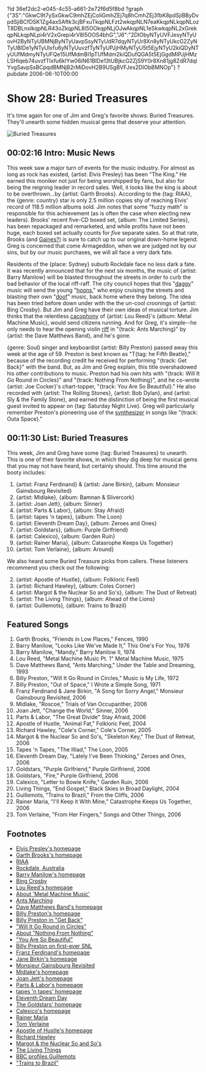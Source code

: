 ?id 36ef2dc2-e045-4c55-a661-2e72f6d5f8bd
?graph {"3S":"GkwC9t7ySxGkwC9mhZEjCoIiGmhZEj7q8hCmhZEj3fbK8pdSjiBByDvpdSjiBCfDSK1Zg4axSAftk3cjBFxuTkqpNLFzt2wkqpNLN7eaKkqpNLkqpNLozT8DBLnxIkqpNLR43oZkqpNL8I5OOkqpNLjOJwAkqpNL1eSkwkqpNL2xGrekqpNLkqpNLpi4rV2xGrepi4rV8I5OOS4bhG","J6":"2DIObyNTyUVFJesyNTyUovH2ByNTyUBMNjByNTyUavpSsyNTyUdR7dqyNTyUr8Xn8yNTyUkcG2ZyNTyUBIDe1yNTyUIxfu6yNTyUuvzfTyNTyUPJjHMyNTyU5t5EjyNTyU2kiQDyNTyUUfMdmyNTyUFQe15UfMdmBI1pTUfMdm2kiQDufQGA5t5EjGgdMIPJjHMzLSHlqeb74uvzfTIxfu6klYw06iN61BIDe13tUBjkcG2ZjS9Y0r8Xn81jg8ZdR7dqIYvgSavpSsBCpqdBMNjB2rMiDovH2B9USgBVFJes2DIObBMNOp"}
?pubdate 2006-06-10T00:00

# Show 28: Buried Treasures
It's time again for one of Jim and Greg's favorite shows: Buried Treasures. They'll unearth some hidden musical gems that deserve your attention.

![Buried Treasures](https://static.soundopinions.org/images/buriedtreasures/goldcoins.jpg)

## 00:02:16 Intro: Music News
This week saw a major turn of events for the music industry. For almost as long as rock has existed, {artist: Elvis Presley} has been "The King." He earned this moniker not just for being worshipped by fans, but also for being the reigning leader in record sales. Well, it looks like the king is about to be overthrown...by {artist: Garth Brooks}. According to the {tag: RIAA}, the {genre: country} star is only 2.5 million copies shy of reaching Elvis' record of 118.5 million albums sold. Jim notes that some "fuzzy math" is responsible for this achievement (as is often the case when electing new leaders). Brooks' recent five-CD boxed set, {album: The Limited Series}, has been repackaged and remarketed, and while profits have not been huge, each boxed set actually counts for *five* separate sales. So at that rate, Brooks (and [Gaines?](http://www.planetgarth.com/chrisgaines/)) is sure to catch up to our original down-home legend. Greg is concerned that come Armageddon, when we are judged not by our sins, but by our music purchases, we will all face a very dark fate.

Residents of the {place: Sydney} suburb Rockdale face no less dark a fate. It was recently announced that for the next six months, the music of {artist: Barry Manilow} will be blasted throughout the streets in order to curb the bad behavior of the local riff-raff. The city council hopes that this "[daggy](http://www.wordwebonline.com/en/DAGGY)" music will send the young "[hoons](http://en.wikipedia.org/wiki/Hoon)," who enjoy cruising the streets and blasting their own "[doof](http://www.urbandictionary.com/define.php?term=doof%20doof&defid=320692)" music, back home where they belong. The idea has been tried before down under with the the un-cool croonings of {artist: Bing Crosby}. But Jim and Greg have their own ideas of musical torture. Jim thinks that the relentless [cacophony](https://www.youtube.com/watch?v=3-Vy4VRRO30) of {artist: Lou Reed}'s {album: Metal Machine Music}, would send citizens running. And for Greg, it's simple--he only needs to hear the opening violin [riff](https://www.youtube.com/watch?v=MNgJBIx-hK8) in "{track: Ants Marching}" by {artist: the Dave Matthews Band}, and he's gone.

{genre: Soul} singer and keyboardist {artist: Billy Preston} passed away this week at the age of 59. Preston is best known as "T{tag: he Fifth Beatle}," because of the recording credit he received for performing "{track: Get Back}" with the band. But, as Jim and Greg explain, this title overshadowed his other contributions to music. Preston had his own hits with "{track: Will It Go Round in Circles}" and "{track: Nothing From Nothing}", and he co-wrote {artist: Joe Cocker}'s chart-topper, "{track: You Are So Beautiful}." He also recorded with {artist: The Rolling Stones}, {artist: Bob Dylan}, and {artist: Sly & the Family Stone}, and earned the distinction of being the first musical guest invited to appear on {tag: Saturday Night Live}. Greg will particularly remember Preston's pioneering use of the [synthesizer](https://www.youtube.com/watch?v=UuJVleNkJj0&feature=kp) in songs like "{track: Outa Space}."

## 00:11:30 List: Buried Treasures 
This week, Jim and Greg have some {tag: Buried Treasures} to unearth. This is one of their favorite shows, in which they dig deep for musical gems that you may not have heard, but certainly should. This time around the booty includes:

1. {artist: Franz Ferdinand} & {artist: Jane Birkin}, {album: Monsieur Gainsbourg Revisited}
2. {artist: Midlake}, {album: Bamnan & Slivercork}
2. {artist: Joan Jett}, {album: Sinner}
2. {artist: Parts & Labor}, {album: Stay Afraid}
2. {artist: tapes 'n tapes}, {album: The Loon}
2. {artist: Eleventh Dream Day}, {album: Zeroes and Ones}
2. {artist: Goldstars}, {album: Purple Girlfriend}
2. {artist: Calexico}, {album: Garden Ruin}
2. {artist: Rainer Maria}, {album: Catasrophe Keeps Us Together}
2. {artist: Tom Verlaine}, {album: Around}

We also heard some Buried Treasure picks from callers. These listeners recommend you check out the following:

2. {artist: Apostle of Hustle}, {album: Folkloric Feel}
2. {artist: Richard Hawley}, {album: Coles Corner}
2. {artist: Margot & the Nuclear So and So's}, {album: The Dust of Retreat}
2. {artist: The Living Things}, {album: Ahead of the Lions}
2. {artist: Guillemots}, {album: Trains to Brazil}

## Featured Songs
1. Garth Brooks, "Friends in Low Places," Fences, 1990
2. Barry Manilow, "Looks Like We've Made It," This One's For You, 1976
3. Barry Manilow, "Mandy," Barry Manilow II, 1974
4. Lou Reed, "Metal Machine Music Pt. 1" Metal Machine Music, 1975
5. Dave Matthews Band, "Ants Marching," Under the Table and Dreaming, 1993
6. Billy Preston, "Will It Go Round in Circles," Music is My Life, 1972
7. Billy Preston, "Out of Space," I Wrote a Simple Song, 1971
8. Franz Ferdinand & Jane Birkin, "A Song for Sorry Angel," Monsieur Gainsbourg Revisited, 2006 
9. Midlake, "Roscoe," Trials of Van Occupanther, 2006
10. Joan Jett, "Change the World," Sinner, 2006
11. Parts & Labor, "The Great Divide" Stay Afraid, 2006
12. Apostle of Hustle, "Animal Fat," Folkloric Feel, 2004
13. Richard Hawley, "Cole's Corner," Cole's Corner, 2005
14. Margot & the Nuclear So and So's, "Skeleton Key," The Dust of Retreat, 2006
15. Tapes 'n Tapes, "The Illiad," The Loon, 2005
16. Eleventh Dream Day, "Lately I've Been Thinking," Zeroes and Ones, 2006
17. Goldstars, "Purple Girlfriend," Purple Girlfriend, 2006
18. Goldstars, "Fire," Purple Girlfriend, 2006
19. Calexico, "Letter to Bowie Knife," Garden Ruin, 2006
20. Living Things, "End Gospel," Black Skies in Broad Daylight, 2004
21. Guillemots, "Trains to Brazil," From the Cliffs, 2006
22. Rainer Maria, "I'll Keep it With Mine," Catastrophe Keeps Us Together, 2006
23. Tom Verlaine, "From Her Fingers," Songs and Other Things, 2006

## Footnotes
- [Elvis Presley's homepage](http://www.elvis.com/)
- [Garth Brooks's homepage](http://garthbrooks.com/)
- [RIAA](http://www.riaa.com/)
- [Rockdale, Australia](http://en.wikipedia.org/wiki/City_of_Rockdale)
- [Barry Manilow's homepage](http://www.manilow.com/)
- [Bing Crosby](http://www.reelclassics.com/Actors/Bing/bing.htm)
- [Lou Reed's homepage](http://www.loureed.org/)
- [About 'Metal Machine Music'](http://www.rru.com/~meo/music/mmm/)
- [Ants Marching](http://video.google.com/videoplay?docid=7606520804919183192)
- [Dave Matthews Band's homepage](http://www.davematthewsband.com/)
- [Billy Preston's homepage](http://www.billypreston.net/)
- [Billy Preston in "Get Back"](https://www.youtube.com/watch?v=tMy_w5HsfdI&feature=youtu.be&t=1m24s)
- ["Will It Go Round in Circles"](http://www.allmusic.com/song/will-it-go-round-in-circles-mt0028649988)
- [About "Nothing From Nothing"](http://www.songfacts.com/detail.php?id=4411)
- ["You Are So Beautiful"](http://en.wikipedia.org/wiki/You_Are_So_Beautiful)
- [Billy Preston on first-ever SNL](http://vimeo.com/62668564)
- [Franz Ferdinand's homepage](http://www.franzferdinand.co.uk/)
- [Jane Birkin's homepage](http://www.janebirkin.net/)
- [Monsieur Gainsbourg Revisited](http://en.wikipedia.org/wiki/Monsieur_Gainsbourg_Revisited)
- [Midlake's homepage](http://midlake.net/)
- [Joan Jett's homepage](http://www.joanjett.com/)
- [Parts & Labor's homepage](http://www.partsandlabor.net/)
- [tapes 'n tapes' homepage](http://www.tapesntapes.com/)
- [Eleventh Dream Day](http://www.thrilljockey.com/artists/?id=10015)
- [The Goldstars' homepage](http://www.thegoldstars.com/)
- [Calexico's homepage](http://www.casadecalexico.com/)
- [Rainer Maria](http://www.allmusic.com/artist/rainer-maria-mn0000332150)
- [Tom Verlaine](http://www.thrilljockey.com/artists/?id=10068)
- [Apostle of Hustle's homepage](http://www.arts-crafts.ca/apostleofhustle/)
- [Richard Hawley](http://www.allmusic.com/artist/richard-hawley-mn0000346684)
- [Margot & the Nuclear So and So's](http://margotandthenuclearsoandsos.com/)
- [The Living Things](http://www.allmusic.com/artist/living-things-mn0000090122)
- [BBC profiles Guillemots](http://news.bbc.co.uk/1/hi/entertainment/4535058.stm)
- ["Trains to Brazil"](http://en.wikipedia.org/wiki/Trains_To_Brazil)
